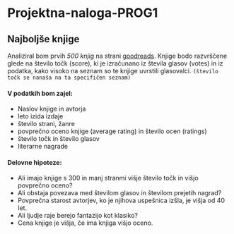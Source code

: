 Projektna-naloga-PROG1
======================

## Najboljše knjige

Analiziral bom prvih _500 knjig_ na strani [goodreads](https://www.goodreads.com/list/show/1.Best_Books_Ever?page=1). Knjige bodo razvrščene glede na število točk (score), ki je izračunano iz števila glasov (votes) in iz podatka, kako visoko na seznam so te knjige uvrstili glasovalci. `(število točk se nanaša na ta specifičen seznam)`

#### V podatkih bom zajel:
* Naslov knjige in avtorja
* leto izida izdaje
* število strani, žanre
* povprečno oceno knjige (average rating) in število ocen (ratings) 
* število točk in število glasov
* literarne nagrade


#### Delovne hipoteze:
* Ali imajo knjige s 300 in manj stranmi višje število točk in višjo povprečno oceno?
* Ali obstaja povezava med številom glasov in številom prejetih nagrad? 
* Povprečna starost avtorjev, ko je njihova uspešnica izšla, je višja od 40 let.
* Ali ljudje raje berejo fantazijo kot klasiko?
* Cena knjige je višja, če ima knjiga višjo oceno.
